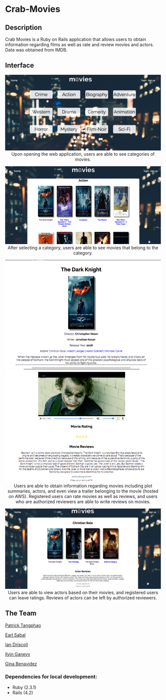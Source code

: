 Crab-Movies
===

## Description

Crab Movies is a Ruby on Rails application that allows users to obtain information regarding films as well as rate and review movies and actors. Data was obtained from IMDB.

## Interface

<p align="center">
<img src="/screenshots/index.png">
Upon opening the web application, users are able to see categories of movies.
</p>

<p align="center">
<img src="/screenshots/movies-index.png">
  After selecting a category, users are able to see movies that belong to the category.  
</p>

<p align="center">
<img src="/screenshots/movie-show-1.png">
<img src="/screenshots/movie-show-2.png">
Users are able to obtain information regarding movies including plot summaries, actors, and even view a trailer belonging to the movie (hosted on AWS). Registered users can rate movies as well as reviews, and users who are authorized reviewers are able to write reviews on movies.
</p>

<p align="center">
<img src="/screenshots/actor-show.png">
Users are able to view actors based on their movies, and registered users can leave ratings. Reviews of actors can be left by authorized reviewers.
</p>

## The Team

[Patrick Tangphao](https://github.com/ptangphao)

[Earl Sabal](https://github.com/earlsabal)

[Ian Driscoll](https://github.com/iand11)

[Ilyin Ganevv](https://github.com/IliyanGanevv)

[Gina Benavidez](https://github.com/gbenavid)


### Dependencies for local development:

* Ruby (2.3.1)
* Rails (4.2)
